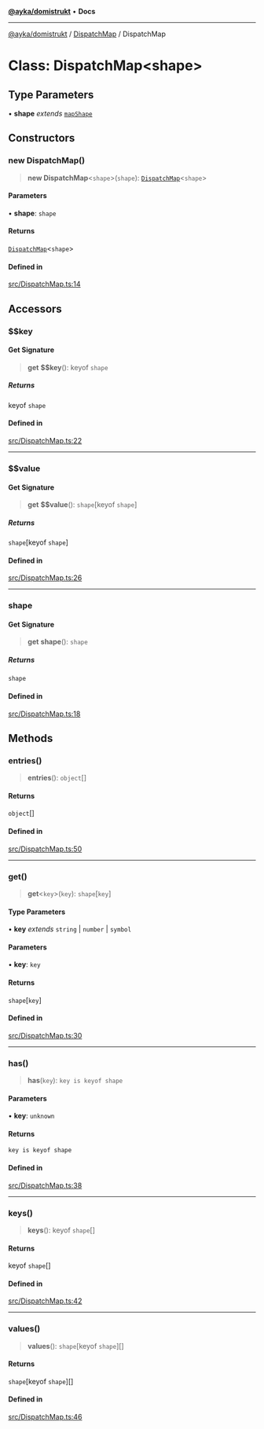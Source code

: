 [**@ayka/domistrukt**](../../../README.md) • **Docs**

***

[@ayka/domistrukt](../../../globals.md) / [DispatchMap](../README.md) / DispatchMap

# Class: DispatchMap\<shape\>

## Type Parameters

• **shape** *extends* [`mapShape`](../type-aliases/mapShape.md)

## Constructors

### new DispatchMap()

> **new DispatchMap**\<`shape`\>(`shape`): [`DispatchMap`](DispatchMap.md)\<`shape`\>

#### Parameters

• **shape**: `shape`

#### Returns

[`DispatchMap`](DispatchMap.md)\<`shape`\>

#### Defined in

[src/DispatchMap.ts:14](https://github.com/AndreyMork/domistrukt/blob/edcfe9ca26584b5845c6864b1bb3eb94a6a879e3/src/DispatchMap.ts#L14)

## Accessors

### $$key

#### Get Signature

> **get** **$$key**(): keyof `shape`

##### Returns

keyof `shape`

#### Defined in

[src/DispatchMap.ts:22](https://github.com/AndreyMork/domistrukt/blob/edcfe9ca26584b5845c6864b1bb3eb94a6a879e3/src/DispatchMap.ts#L22)

***

### $$value

#### Get Signature

> **get** **$$value**(): `shape`\[keyof `shape`\]

##### Returns

`shape`\[keyof `shape`\]

#### Defined in

[src/DispatchMap.ts:26](https://github.com/AndreyMork/domistrukt/blob/edcfe9ca26584b5845c6864b1bb3eb94a6a879e3/src/DispatchMap.ts#L26)

***

### shape

#### Get Signature

> **get** **shape**(): `shape`

##### Returns

`shape`

#### Defined in

[src/DispatchMap.ts:18](https://github.com/AndreyMork/domistrukt/blob/edcfe9ca26584b5845c6864b1bb3eb94a6a879e3/src/DispatchMap.ts#L18)

## Methods

### entries()

> **entries**(): `object`[]

#### Returns

`object`[]

#### Defined in

[src/DispatchMap.ts:50](https://github.com/AndreyMork/domistrukt/blob/edcfe9ca26584b5845c6864b1bb3eb94a6a879e3/src/DispatchMap.ts#L50)

***

### get()

> **get**\<`key`\>(`key`): `shape`\[`key`\]

#### Type Parameters

• **key** *extends* `string` \| `number` \| `symbol`

#### Parameters

• **key**: `key`

#### Returns

`shape`\[`key`\]

#### Defined in

[src/DispatchMap.ts:30](https://github.com/AndreyMork/domistrukt/blob/edcfe9ca26584b5845c6864b1bb3eb94a6a879e3/src/DispatchMap.ts#L30)

***

### has()

> **has**(`key`): `key is keyof shape`

#### Parameters

• **key**: `unknown`

#### Returns

`key is keyof shape`

#### Defined in

[src/DispatchMap.ts:38](https://github.com/AndreyMork/domistrukt/blob/edcfe9ca26584b5845c6864b1bb3eb94a6a879e3/src/DispatchMap.ts#L38)

***

### keys()

> **keys**(): keyof `shape`[]

#### Returns

keyof `shape`[]

#### Defined in

[src/DispatchMap.ts:42](https://github.com/AndreyMork/domistrukt/blob/edcfe9ca26584b5845c6864b1bb3eb94a6a879e3/src/DispatchMap.ts#L42)

***

### values()

> **values**(): `shape`\[keyof `shape`\][]

#### Returns

`shape`\[keyof `shape`\][]

#### Defined in

[src/DispatchMap.ts:46](https://github.com/AndreyMork/domistrukt/blob/edcfe9ca26584b5845c6864b1bb3eb94a6a879e3/src/DispatchMap.ts#L46)
